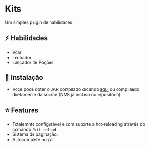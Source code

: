 # Kits
Um simples plugin de habilidades.

## ⚡ Habilidades
- Voar
- Lenhador
- Lançador de Poções

## 🤔 Instalação
- Você pode obter o JAR compilado clicando [aqui](https://cdn.discordapp.com/attachments/823708484456415235/1075088745457537054/Kits.jar) ou compilando diretamente da source (NMS já incluso no repositório).

## ⭐ Features
- Totalemnte configurável e com suporte a hot-reloading através do comando `/kit reload`
- Sistema de paginação.
- Autocomplete no /kit.